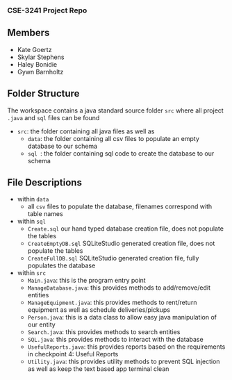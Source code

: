 ### CSE-3241 Project Repo

## Members

- Kate Goertz
- Skylar Stephens
- Haley Bonidie
- Gywn Barnholtz

## Folder Structure

The workspace contains a java standard source folder `src` where all project `.java` and `sql` files can be found

- `src`: the folder containing all java files as well as
    - `data`: the folder containing all csv files to populate an empty database to our schema
    - `sql `: the folder containing sql code to create the database to our schema

## File Descriptions

- within `data`
    - all `csv` files to populate the database, filenames correspond with table names
- within `sql`
    - `Create.sql` our hand typed database creation file, does not populate the tables
    - `CreateEmptyDB.sql` SQLiteStudio generated creation file, does not populate the tables
    - `CreateFullDB.sql` SQLiteStudio generated creation file, fully populates the database
- within `src`
    - `Main.java`: this is the program entry point
    - `ManageDatabase.java`: this provides methods to add/remove/edit entities
    - `ManageEquipment.java`: this provides methods to rent/return equipment as well as schedule deliveries/pickups
    - `Person.java`: this is a data class to allow easy java manipulation of our entity
    - `Search.java`: this provides methods to search entities
    - `SQL.java`: this provides methods to interact with the database
    - `UsefulReports.java`: this provides reports based on the requirements in checkpoint 4: Useful Reports
    - `Utility.java`: this provides utility methods to prevent SQL injection as well as keep the text based app terminal clean
